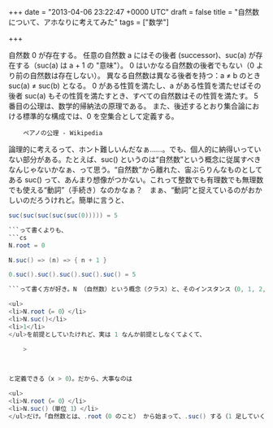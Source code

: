 
+++
date = "2013-04-06 23:22:47 +0000 UTC"
draft = false
title = "自然数について、アホなりに考えてみた"
tags = ["数学"]

+++
>
        

自然数 0 が存在する。
任意の自然数 a にはその後者 (successor)、suc(a) が存在する（suc(a) は a + 1 の "意味"）。
0 はいかなる自然数の後者でもない（0 より前の自然数は存在しない）。
異なる自然数は異なる後者を持つ：a ≠ b のとき suc(a) ≠ suc(b) となる。
0 がある性質を満たし、a がある性質を満たせばその後者 suc(a) もその性質を満たすとき、すべての自然数はその性質を満たす。
5番目の公理は、数学的帰納法の原理である。 また、後述するとおり集合論における標準的な構成では、0 を空集合として定義する。

        ペアノの公理 - Wikipedia
    
論理的に考えるって、ホント難しいんだなぁ……。でも、個人的に納得いっていない部分がある。たとえば、suc() というのは“自然数”という概念に従属すべきなんじゃないかなぁ、って思う。“自然数”から離れた、宙ぶらりんなものとしてある suc() って、あんまり想像がつかない。これって整数でも有理数でも無理数でも使える“動詞”（手続き）なのかなぁ？　まぁ、“動詞”と捉えているのがおかしいのだろうけれど。簡単に言うと、
```cs
suc(suc(suc(suc(suc(0))))) = 5

```って書くよりも、
```cs
N.root = 0

N.suc() => (n) => { n + 1 }

0.suc().suc().suc().suc().suc() = 5

```って書く方が好き。N （自然数）という概念（クラス）と、そのインスタンス（0, 1, 2, ...）は分けて考えるべきだし、逆に言えば、そういった性質をもつインスタンスを N という概念でまとめているだけだと思う。でも、1 を出したのは少し先走り過ぎ。これまで、N という概念に

<ul>
<li>N.root（= 0）</li>
<li>N.suc()</li>
<li>1</li>
</ul>を前提としていたけれど、実は 1 なんか前提としなくてよくて、

    >
        

    
と定義できる（x > 0）。だから、大事なのは

<ul>
<li>N.root（= 0）</li>
<li>N.suc()（単位 1）</li>
</ul>だけ。「自然数とは、.root（0 のこと） から始まって、.suc() する（1 足していく）ことで表せるもの」で、僕らが「値」と呼んでいるのは「0 からそれに達するまでに .suc() する回数」ということだね。すごくシンプルになった。これを広げていけば、幅 p の .suc(p) をもつシステム P なんかも考えられるのかもしれない。あー、でも、集合論との接続ができないのか。


